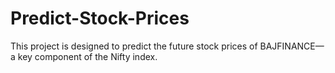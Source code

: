 # Predict-Stock-Prices
This project is designed to predict the future stock prices of BAJFINANCE—a key component of the Nifty index. 

